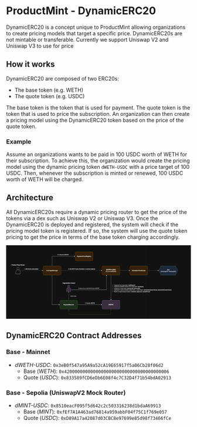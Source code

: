 # ProductMint - DynamicERC20

DynamicERC20 is a concept unique to ProductMint allowing organizations to create pricing models that target a specific price. DynamicERC20s are not mintable or transferable. Currently we support Uniswap V2 and Uniswap V3 to use for price 

## How it works

DynamicERC20 are composed of two ERC20s:

- The base token (e.g. WETH)
- The quote token (e.g. USDC)

The base token is the token that is used for payment. The quote token is the token that is used to price the subscription. An organization can then create a pricing model using the DynamicERC20 token based on the price of the quote token.

### Example

Assume an organizations wants to be paid in 100 USDC worth of WETH for their subscription. To achieve this, the organization would create the pricing model using the dynamic pricing token `dWETH-USDC` with a price target of 100 USDC. Then, whenever the subscription is minted or renewed, 100 USDC worth of WETH will be charged.

## Architecture

All DynamicERC20s require a dynamic pricing router to get the price of the tokens via a dex such as Uniswap V2 or Uniswap V3. Once the DynamicERC20 is deployed and registered, the system will check if the pricing model token is registered. If so, the system will use the quote token pricing to get the price in terms of the base token charging accordingly.

![DynamicERC20](./assets/DynamicPricing.png)

## DynamicERC20 Contract Addresses

### Base - Mainnet
- _dWETH-USDC_: `0x3eB0f547a95A9a52cA19E65917f5a06Cb28f06d2`
    - Base (_WETH_): `0x4200000000000000000000000000000000000006`
    - Quote (_USDC_): `0x833589fCD6eDb6E08f4c7C32D4f71b54bdA02913`

### Base - Sepolia (UniswapV2 Mock Router)
- _dMINT-USDC_: `0x8510eacF095f5d642c2c503316238d1bdaA69913`
    - Base (_MINT_): `0xfEf7A1A463ad76814a959abbF04f75C1f769e057`
    - Quote (_USDC_): `0xD89A17a42087d03CBC8e97699e85d98f73466fCe`